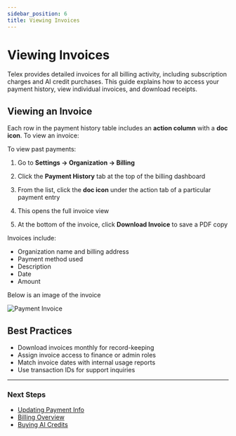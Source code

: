 ```yaml
---
sidebar_position: 6
title: Viewing Invoices
---
```


# Viewing Invoices

Telex provides detailed invoices for all billing activity, including subscription charges and AI credit purchases. This guide explains how to access your payment history, view individual invoices, and download receipts.


## Viewing an Invoice

Each row in the payment history table includes an **action column** with a **doc icon**. To view an invoice:

To view past payments:

1. Go to **Settings → Organization → Billing**
2. Click the **Payment History** tab at the top of the billing dashboard

3. From the list, click the **doc icon** under the action tab of a particular payment entry
4. This opens the full invoice view
5. At the bottom of the invoice, click **Download Invoice** to save a PDF copy

Invoices include:
- Organization name and billing address
- Payment method used
- Description
- Date
- Amount

Below is an image of the invoice

![Payment Invoice](/img/invoice.png)



## Best Practices

- Download invoices monthly for record-keeping
- Assign invoice access to finance or admin roles
- Match invoice dates with internal usage reports
- Use transaction IDs for support inquiries

---

### Next Steps

- [Updating Payment Info](./updating-payment-info)
- [Billing Overview](./billing-overview)
- [Buying AI Credits](./ai-credits/buying-credits)